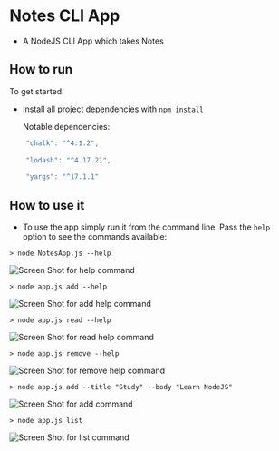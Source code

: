 # Notes CLI App
* A NodeJS CLI App which takes Notes  


## How to run

To get started:

* install all project dependencies with `npm install`

  Notable dependencies:
```js
    "chalk": "^4.1.2",
    
    "lodash": "^4.17.21",
    
    "yargs": "^17.1.1"
```

## How to use it

* To use the app simply run it from the command line. Pass the `help` option to see the commands available:
```
> node NotesApp.js --help
```
![Screen Shot for help command](demo/Help.png?raw=true)

```
> node app.js add --help
```
![Screen Shot for add help command](docs/Screen_add_help.png?raw=true)

```
> node app.js read --help
```
![Screen Shot for read help command](docs/Screen_read_help.png?raw=true)

```
> node app.js remove --help
```
![Screen Shot for remove help command](docs/Screen_remove_help.png?raw=true)

```
> node app.js add --title "Study" --body "Learn NodeJS"
```
![Screen Shot for add command](docs/Screen_add.png?raw=true)

```
> node app.js list
```
![Screen Shot for list command](docs/Screen_list.png?raw=true)


